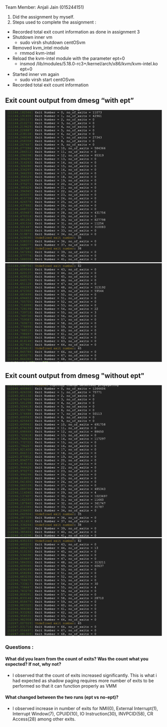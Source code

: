 Team Member: Anjali Jain (015244151)

1. Did the assignment by myself.
2. Steps used to complete the assignment :
- Recorded total exit count information as done in assignment 3
- Shutdown inner vm
  - sudo virsh shutdown centOSvm
- Removed kvm_intel module
  - rmmod kvm-intel
- Reload the kvm-intel module with the parameter ept=0 
  - insmod  /lib/modules/5.18.0-rc3+/kernel/arch/x86/kvm/kvm-intel.ko ept=0
- Started inner vm again
  - sudo virsh start centOSvm
- Recorded total exit count information

## Exit count output from dmesg “with ept”
 ![Screenshot 6](cmpe283/output-4-withept-2.png)
 ![Screenshot 7](cmpe283/output-4-withept-1.png)

## Exit count output from dmesg "without ept"
 ![Screenshot 8](cmpe283/output-4-withoutept-1.png)
 ![Screenshot 9](cmpe283/output-4-withoutept-2.png)
 
### Questions :

#### What did you learn from the count of exits? Was the count what you expected? If not, why not?
- I observed that the count of exits increased significantly. This is what i had expected as shadow paging requires more number of exits to be performed so that it can function properly as VMM

#### What changed between the two runs (ept vs no-ept)?
- I observed increase in number of exits for NMI(0), External Interrupt(1), Interrupt Window(7), CPUID(10), IO Instruction(30), INVPCID(58), CR Access(28) among other exits.
